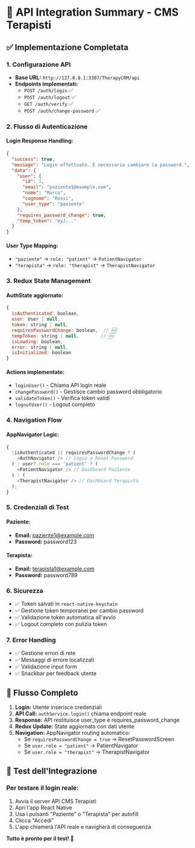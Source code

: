 # 🎉 API Integration Summary - CMS Terapisti

## ✅ Implementazione Completata

### 1. **Configurazione API**

- **Base URL:** `http://127.0.0.1:3307/TherapyCRM/api`
- **Endpoints implementati:**
  - `POST /auth/login` ✅
  - `POST /auth/logout` ✅
  - `GET /auth/verify` ✅
  - `POST /auth/change-password` ✅

### 2. **Flusso di Autenticazione**

#### **Login Response Handling:**

```json
{
  "success": true,
  "message": "Login effettuato. È necessario cambiare la password.",
  "data": {
    "user": {
      "id": 1,
      "email": "paziente1@example.com",
      "nome": "Marco",
      "cognome": "Rossi",
      "user_type": "paziente"
    },
    "requires_password_change": true,
    "temp_token": "eyJ..."
  }
}
```

#### **User Type Mapping:**

- `"paziente"` → `role: "patient"` → `PatientNavigator`
- `"terapista"` → `role: "therapist"` → `TherapistNavigator`

### 3. **Redux State Management**

#### **AuthState aggiornato:**

```javascript
{
  isAuthenticated: boolean,
  user: User | null,
  token: string | null,
  requiresPasswordChange: boolean,  // 🆕
  tempToken: string | null,        // 🆕
  isLoading: boolean,
  error: string | null,
  isInitialized: boolean
}
```

#### **Actions implementate:**

- `loginUser()` - Chiama API login reale
- `changePassword()` - Gestisce cambio password obbligatorio
- `validateToken()` - Verifica token validi
- `logoutUser()` - Logout completo

### 4. **Navigation Flow**

#### **AppNavigator Logic:**

```javascript
{
  !isAuthenticated || requiresPasswordChange ? (
    <AuthNavigator /> // Login o Reset Password
  ) : user?.role === 'patient' ? (
    <PatientNavigator /> // Dashboard Paziente
  ) : (
    <TherapistNavigator /> // Dashboard Terapista
  );
}
```

### 5. **Credenziali di Test**

#### **Paziente:**

- **Email:** paziente1@example.com
- **Password:** password123

#### **Terapista:**

- **Email:** terapista1@example.com
- **Password:** password789

### 6. **Sicurezza**

- ✅ Token salvati in `react-native-keychain`
- ✅ Gestione token temporanei per cambio password
- ✅ Validazione token automatica all'avvio
- ✅ Logout completo con pulizia token

### 7. **Error Handling**

- ✅ Gestione errori di rete
- ✅ Messaggi di errore localizzati
- ✅ Validazione input form
- ✅ Snackbar per feedback utente

## 🚀 Flusso Completo

1. **Login:** Utente inserisce credenziali
2. **API Call:** `authService.login()` chiama endpoint reale
3. **Response:** API restituisce user_type e requires_password_change
4. **Redux Update:** State aggiornato con dati utente
5. **Navigation:** AppNavigator routing automatico:
   - Se `requiresPasswordChange = true` → ResetPasswordScreen
   - Se `user.role = "patient"` → PatientNavigator
   - Se `user.role = "therapist"` → TherapistNavigator

## 📱 Test dell'Integrazione

### Per testare il login reale:

1. Avvia il server API CMS Terapisti
2. Apri l'app React Native
3. Usa i pulsanti "Paziente" o "Terapista" per autofill
4. Clicca "Accedi"
5. L'app chiamerà l'API reale e navigherà di conseguenza

**Tutto è pronto per il test! 🎯**
